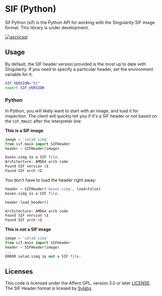 # SIF (Python)

Sif Python (sif) is the Python API for working with the Singularity SIF image
format. This library is under development. 

[![asciicast](https://asciinema.org/a/216447.svg)](https://asciinema.org/a/216447?speed=2)

## Usage

By default, the SIF header version provided is the most up to date with Singularity.
If you need to specify a particular header, set the environment variable for it:

```bash
SIF_VERSION="02"
export SIF_VERSION
```

### Python
In Python, you will likely want to start with an image, and load it for inspection.
The client will quickly tell you if it's a SIF header or not based on the `SIF_MAGIC`
after the interpreter line:

**This is a SIF image**

```python
image = 'salad.simg'
from sif.main import SIFHeader
header = SIFHeader(image)

boxes.simg is a SIF file.
Architecture: AMD64 arch code
Found SIF version 01
Found SIF arch 02
```

You don't have to load the header right away:

```python
header = SIFHeader('boxes.simg', load=False)
boxes.simg is a SIF file.

header.load_header()

Architecture: AMD64 arch code
Found SIF version 01
Found SIF arch 02
```

**This is not a SIF image**

```python
image = 'salad.simg'
from sif.main import SIFHeader
header = SIFHeader(image)
...
ERROR salad.simg is not a SIF file.
```

## Licenses

This code is licensed under the Affero GPL, version 3.0 or later [LICENSE](LICENSE).
The SIF Header format is licesed by [Sylabs](https://github.com/sylabs/sif/blob/master/pkg/sif/sif.go).
